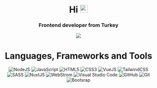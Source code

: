 <div align="center">
  <h1 align="center">Hi <img src="https://media.giphy.com/media/hvRJCLFzcasrR4ia7z/giphy.gif" width="25px"></h1>
  <h3 align="center">
    Frontend developer from Turkey
  </h3>
  <div align="center">
    <img src="https://lanyard.cnrad.dev/api/230017748242137108"
    [![Discord Presence](https://lanyard.cnrad.dev/api/230017748242137108)](https://discord.com/users/230017748242137108)
  </div>
  <div>
    <h1>
      Languages, Frameworks and Tools 
    </h1>  
  </div>
  <div>
    <img alt="NodeJS" src="https://img.shields.io/badge/node.js-%2343853D.svg?style=for-the-badge&logo=node-dot-js&logoColor=white"/>
    <img alt="JavaScript" src="https://img.shields.io/badge/javascript-%23323330.svg?style=for-the-badge&logo=javascript&logoColor=%23F7DF1E"/>
    <img alt="HTML5" src="https://img.shields.io/badge/html5-%23E34F26.svg?style=for-the-badge&logo=html5&logoColor=white"/>
    <img alt="CSS3" src="https://img.shields.io/badge/css3-%231572B6.svg?style=for-the-badge&logo=css3&logoColor=white"/>
    <img alt="VueJS" src="https://img.shields.io/badge/vue.js-%2343853D.svg?style=for-the-badge&logo=node-dot-js&logoColor=white"/>
    <img alt="TailwindCSS" src="https://img.shields.io/badge/tailwindcss-%2338B2AC.svg?style=for-the-badge&logo=tailwind-css&logoColor=white"/>
    <img alt="SASS" src="https://img.shields.io/badge/SASS-hotpink.svg?style=for-the-badge&logo=SASS&logoColor=white"/>
    <img alt="NuxtJS" src="https://img.shields.io/badge/NuxtJS-black.svg?style=for-the-badge&logo=NuxtJS&logoColor=white"/>
    <img alt="WebStrom" src="https://img.shields.io/static/v1?style=for-the-badge&message=WebStorm&color=111111&logo=WebStorm&logoColor=FFFFFF&label="/>
    <img alt="Visual Studio Code" src="https://img.shields.io/badge/VisualStudio-5C2D91.svg?style=for-the-badge&logo=visual-studio&logoColor=white"/>
    <img alt="GitHub" src="https://img.shields.io/badge/github-%23121011.svg?style=for-the-badge&logo=github&logoColor=white"/>
    <img alt="Git" src="https://img.shields.io/badge/git-%23F05033.svg?style=for-the-badge&logo=git&logoColor=white"/>
    <img alt="Bootsrap" src="https://img.shields.io/badge/Bootstrap-%231272B6.svg?style=for-the-badge&logo=bootstrap&logoColor=white"/>
  </div>
    <br>
    <br>
 </div>
